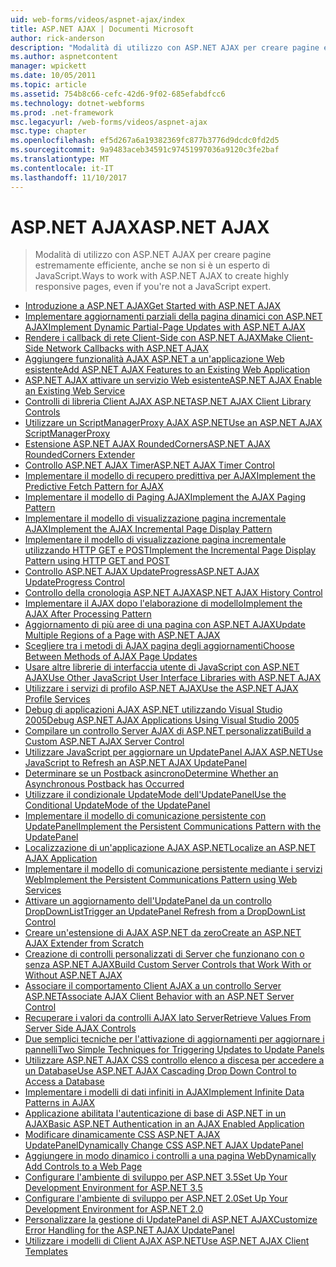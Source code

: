 ```yaml
---
uid: web-forms/videos/aspnet-ajax/index
title: ASP.NET AJAX | Documenti Microsoft
author: rick-anderson
description: "Modalità di utilizzo con ASP.NET AJAX per creare pagine estremamente efficiente, anche se non si è un esperto di JavaScript."
ms.author: aspnetcontent
manager: wpickett
ms.date: 10/05/2011
ms.topic: article
ms.assetid: 754b8c66-cefc-42d6-9f02-685efabdfcc6
ms.technology: dotnet-webforms
ms.prod: .net-framework
msc.legacyurl: /web-forms/videos/aspnet-ajax
msc.type: chapter
ms.openlocfilehash: ef5d267a6a19382369fc877b3776d9dcdc0fd2d5
ms.sourcegitcommit: 9a9483aceb34591c97451997036a9120c3fe2baf
ms.translationtype: MT
ms.contentlocale: it-IT
ms.lasthandoff: 11/10/2017
---
```

<a name="aspnet-ajax"></a><span data-ttu-id="c3088-103">ASP.NET AJAX</span><span class="sxs-lookup"><span data-stu-id="c3088-103">ASP.NET AJAX</span></span>
====================
> <span data-ttu-id="c3088-104">Modalità di utilizzo con ASP.NET AJAX per creare pagine estremamente efficiente, anche se non si è un esperto di JavaScript.</span><span class="sxs-lookup"><span data-stu-id="c3088-104">Ways to work with ASP.NET AJAX to create highly responsive pages, even if you're not a JavaScript expert.</span></span>


- [<span data-ttu-id="c3088-105">Introduzione a ASP.NET AJAX</span><span class="sxs-lookup"><span data-stu-id="c3088-105">Get Started with ASP.NET AJAX</span></span>](how-do-i-get-started-with-aspnet-ajax.md)
- [<span data-ttu-id="c3088-106">Implementare aggiornamenti parziali della pagina dinamici con ASP.NET AJAX</span><span class="sxs-lookup"><span data-stu-id="c3088-106">Implement Dynamic Partial-Page Updates with ASP.NET AJAX</span></span>](how-do-i-implement-dynamic-partial-page-updates-with-aspnet-ajax.md)
- [<span data-ttu-id="c3088-107">Rendere i callback di rete Client-Side con ASP.NET AJAX</span><span class="sxs-lookup"><span data-stu-id="c3088-107">Make Client-Side Network Callbacks with ASP.NET AJAX</span></span>](how-do-i-make-client-side-network-callbacks-with-aspnet-ajax.md)
- [<span data-ttu-id="c3088-108">Aggiungere funzionalità AJAX ASP.NET a un'applicazione Web esistente</span><span class="sxs-lookup"><span data-stu-id="c3088-108">Add ASP.NET AJAX Features to an Existing Web Application</span></span>](how-do-i-add-aspnet-ajax-features-to-an-existing-web-application.md)
- [<span data-ttu-id="c3088-109">ASP.NET AJAX attivare un servizio Web esistente</span><span class="sxs-lookup"><span data-stu-id="c3088-109">ASP.NET AJAX Enable an Existing Web Service</span></span>](how-do-i-aspnet-ajax-enable-an-existing-web-service.md)
- [<span data-ttu-id="c3088-110">Controlli di libreria Client AJAX ASP.NET</span><span class="sxs-lookup"><span data-stu-id="c3088-110">ASP.NET AJAX Client Library Controls</span></span>](how-do-i-use-the-aspnet-ajax-client-library-controls.md)
- [<span data-ttu-id="c3088-111">Utilizzare un ScriptManagerProxy AJAX ASP.NET</span><span class="sxs-lookup"><span data-stu-id="c3088-111">Use an ASP.NET AJAX ScriptManagerProxy</span></span>](how-do-i-use-an-aspnet-ajax-scriptmanagerproxy.md)
- [<span data-ttu-id="c3088-112">Estensione ASP.NET AJAX RoundedCorners</span><span class="sxs-lookup"><span data-stu-id="c3088-112">ASP.NET AJAX RoundedCorners Extender</span></span>](how-do-i-use-the-aspnet-ajax-roundedcorners-extender.md)
- [<span data-ttu-id="c3088-113">Controllo ASP.NET AJAX Timer</span><span class="sxs-lookup"><span data-stu-id="c3088-113">ASP.NET AJAX Timer Control</span></span>](how-do-i-use-the-aspnet-ajax-timer-control.md)
- [<span data-ttu-id="c3088-114">Implementare il modello di recupero predittiva per AJAX</span><span class="sxs-lookup"><span data-stu-id="c3088-114">Implement the Predictive Fetch Pattern for AJAX</span></span>](how-do-i-implement-the-predictive-fetch-pattern-for-ajax.md)
- [<span data-ttu-id="c3088-115">Implementare il modello di Paging AJAX</span><span class="sxs-lookup"><span data-stu-id="c3088-115">Implement the AJAX Paging Pattern</span></span>](how-do-i-implement-the-ajax-paging-pattern.md)
- [<span data-ttu-id="c3088-116">Implementare il modello di visualizzazione pagina incrementale AJAX</span><span class="sxs-lookup"><span data-stu-id="c3088-116">Implement the AJAX Incremental Page Display Pattern</span></span>](how-do-i-implement-the-ajax-incremental-page-display-pattern.md)
- [<span data-ttu-id="c3088-117">Implementare il modello di visualizzazione pagina incrementale utilizzando HTTP GET e POST</span><span class="sxs-lookup"><span data-stu-id="c3088-117">Implement the Incremental Page Display Pattern using HTTP GET and POST</span></span>](how-do-i-implement-the-incremental-page-display-pattern-using-http-get-and-post.md)
- [<span data-ttu-id="c3088-118">Controllo ASP.NET AJAX UpdateProgress</span><span class="sxs-lookup"><span data-stu-id="c3088-118">ASP.NET AJAX UpdateProgress Control</span></span>](how-do-i-use-the-aspnet-ajax-updateprogress-control.md)
- [<span data-ttu-id="c3088-119">Controllo della cronologia ASP.NET AJAX</span><span class="sxs-lookup"><span data-stu-id="c3088-119">ASP.NET AJAX History Control</span></span>](how-do-i-use-the-aspnet-ajax-history-control.md)
- [<span data-ttu-id="c3088-120">Implementare il AJAX dopo l'elaborazione di modello</span><span class="sxs-lookup"><span data-stu-id="c3088-120">Implement the AJAX After Processing Pattern</span></span>](how-do-i-implement-the-ajax-after-processing-pattern.md)
- [<span data-ttu-id="c3088-121">Aggiornamento di più aree di una pagina con ASP.NET AJAX</span><span class="sxs-lookup"><span data-stu-id="c3088-121">Update Multiple Regions of a Page with ASP.NET AJAX</span></span>](how-do-i-update-multiple-regions-of-a-page-with-aspnet-ajax.md)
- [<span data-ttu-id="c3088-122">Scegliere tra i metodi di AJAX pagina degli aggiornamenti</span><span class="sxs-lookup"><span data-stu-id="c3088-122">Choose Between Methods of AJAX Page Updates</span></span>](how-do-i-choose-between-methods-of-ajax-page-updates.md)
- [<span data-ttu-id="c3088-123">Usare altre librerie di interfaccia utente di JavaScript con ASP.NET AJAX</span><span class="sxs-lookup"><span data-stu-id="c3088-123">Use Other JavaScript User Interface Libraries with ASP.NET AJAX</span></span>](how-do-i-use-other-javascript-user-interface-libraries-with-aspnet-ajax.md)
- [<span data-ttu-id="c3088-124">Utilizzare i servizi di profilo ASP.NET AJAX</span><span class="sxs-lookup"><span data-stu-id="c3088-124">Use the ASP.NET AJAX Profile Services</span></span>](how-do-i-use-the-aspnet-ajax-profile-services.md)
- [<span data-ttu-id="c3088-125">Debug di applicazioni AJAX ASP.NET utilizzando Visual Studio 2005</span><span class="sxs-lookup"><span data-stu-id="c3088-125">Debug ASP.NET AJAX Applications Using Visual Studio 2005</span></span>](how-do-i-debug-aspnet-ajax-applications-using-visual-studio-2005.md)
- [<span data-ttu-id="c3088-126">Compilare un controllo Server AJAX di ASP.NET personalizzati</span><span class="sxs-lookup"><span data-stu-id="c3088-126">Build a Custom ASP.NET AJAX Server Control</span></span>](how-do-i-build-a-custom-aspnet-ajax-server-control.md)
- [<span data-ttu-id="c3088-127">Utilizzare JavaScript per aggiornare un UpdatePanel AJAX ASP.NET</span><span class="sxs-lookup"><span data-stu-id="c3088-127">Use JavaScript to Refresh an ASP.NET AJAX UpdatePanel</span></span>](how-do-i-use-javascript-to-refresh-an-aspnet-ajax-updatepanel.md)
- [<span data-ttu-id="c3088-128">Determinare se un Postback asincrono</span><span class="sxs-lookup"><span data-stu-id="c3088-128">Determine Whether an Asynchronous Postback has Occurred</span></span>](how-do-i-determine-whether-an-asynchronous-postback-has-occurred.md)
- [<span data-ttu-id="c3088-129">Utilizzare il condizionale UpdateMode dell'UpdatePanel</span><span class="sxs-lookup"><span data-stu-id="c3088-129">Use the Conditional UpdateMode of the UpdatePanel</span></span>](how-do-i-use-the-conditional-updatemode-of-the-updatepanel.md)
- [<span data-ttu-id="c3088-130">Implementare il modello di comunicazione persistente con UpdatePanel</span><span class="sxs-lookup"><span data-stu-id="c3088-130">Implement the Persistent Communications Pattern with the UpdatePanel</span></span>](how-do-i-implement-the-persistent-communications-pattern-with-the-updatepanel.md)
- [<span data-ttu-id="c3088-131">Localizzazione di un'applicazione AJAX ASP.NET</span><span class="sxs-lookup"><span data-stu-id="c3088-131">Localize an ASP.NET AJAX Application</span></span>](how-do-i-localize-an-aspnet-ajax-application.md)
- [<span data-ttu-id="c3088-132">Implementare il modello di comunicazione persistente mediante i servizi Web</span><span class="sxs-lookup"><span data-stu-id="c3088-132">Implement the Persistent Communications Pattern using Web Services</span></span>](how-do-i-implement-the-persistent-communications-pattern-using-web-services.md)
- [<span data-ttu-id="c3088-133">Attivare un aggiornamento dell'UpdatePanel da un controllo DropDownList</span><span class="sxs-lookup"><span data-stu-id="c3088-133">Trigger an UpdatePanel Refresh from a DropDownList Control</span></span>](how-do-i-trigger-an-updatepanel-refresh-from-a-dropdownlist-control.md)
- [<span data-ttu-id="c3088-134">Creare un'estensione di AJAX ASP.NET da zero</span><span class="sxs-lookup"><span data-stu-id="c3088-134">Create an ASP.NET AJAX Extender from Scratch</span></span>](how-do-i-create-an-aspnet-ajax-extender-from-scratch.md)
- [<span data-ttu-id="c3088-135">Creazione di controlli personalizzati di Server che funzionano con o senza ASP.NET AJAX</span><span class="sxs-lookup"><span data-stu-id="c3088-135">Build Custom Server Controls that Work With or Without ASP.NET AJAX</span></span>](how-do-i-build-custom-server-controls-that-work-with-or-without-aspnet-ajax.md)
- [<span data-ttu-id="c3088-136">Associare il comportamento Client AJAX a un controllo Server ASP.NET</span><span class="sxs-lookup"><span data-stu-id="c3088-136">Associate AJAX Client Behavior with an ASP.NET Server Control</span></span>](how-do-i-associate-ajax-client-behavior-with-an-aspnet-server-control.md)
- [<span data-ttu-id="c3088-137">Recuperare i valori da controlli AJAX lato Server</span><span class="sxs-lookup"><span data-stu-id="c3088-137">Retrieve Values From Server Side AJAX Controls</span></span>](how-do-i-retrieve-values-from-server-side-ajax-controls.md)
- [<span data-ttu-id="c3088-138">Due semplici tecniche per l'attivazione di aggiornamenti per aggiornare i pannelli</span><span class="sxs-lookup"><span data-stu-id="c3088-138">Two Simple Techniques for Triggering Updates to Update Panels</span></span>](two-simple-techniques-for-triggering-updates-to-update-panels.md)
- [<span data-ttu-id="c3088-139">Utilizzare ASP.NET AJAX CSS controllo elenco a discesa per accedere a un Database</span><span class="sxs-lookup"><span data-stu-id="c3088-139">Use ASP.NET AJAX Cascading Drop Down Control to Access a Database</span></span>](use-aspnet-ajax-cascading-drop-down-control-to-access-a-database.md)
- [<span data-ttu-id="c3088-140">Implementare i modelli di dati infiniti in AJAX</span><span class="sxs-lookup"><span data-stu-id="c3088-140">Implement Infinite Data Patterns in AJAX</span></span>](implement-infinite-data-patterns-in-ajax.md)
- [<span data-ttu-id="c3088-141">Applicazione abilitata l'autenticazione di base di ASP.NET in un AJAX</span><span class="sxs-lookup"><span data-stu-id="c3088-141">Basic ASP.NET Authentication in an AJAX Enabled Application</span></span>](basic-aspnet-authentication-in-an-ajax-enabled-application.md)
- [<span data-ttu-id="c3088-142">Modificare dinamicamente CSS ASP.NET AJAX UpdatePanel</span><span class="sxs-lookup"><span data-stu-id="c3088-142">Dynamically Change CSS ASP.NET AJAX UpdatePanel</span></span>](how-to-dynamically-change-css-using-the-aspnet-ajax-updatepanel.md)
- [<span data-ttu-id="c3088-143">Aggiungere in modo dinamico i controlli a una pagina Web</span><span class="sxs-lookup"><span data-stu-id="c3088-143">Dynamically Add Controls to a Web Page</span></span>](how-to-dynamically-add-controls-to-a-web-page.md)
- [<span data-ttu-id="c3088-144">Configurare l'ambiente di sviluppo per ASP.NET 3.5</span><span class="sxs-lookup"><span data-stu-id="c3088-144">Set Up Your Development Environment for ASP.NET 3.5</span></span>](set-up-your-development-environment-for-aspnet-35.md)
- [<span data-ttu-id="c3088-145">Configurare l'ambiente di sviluppo per ASP.NET 2.0</span><span class="sxs-lookup"><span data-stu-id="c3088-145">Set Up Your Development Environment for ASP.NET 2.0</span></span>](set-up-your-development-environment-for-aspnet-20.md)
- [<span data-ttu-id="c3088-146">Personalizzare la gestione di UpdatePanel di ASP.NET AJAX</span><span class="sxs-lookup"><span data-stu-id="c3088-146">Customize Error Handling for the ASP.NET AJAX UpdatePanel</span></span>](how-do-i-customize-error-handling-for-the-aspnet-ajax-updatepanel.md)
- [<span data-ttu-id="c3088-147">Utilizzare i modelli di Client AJAX ASP.NET</span><span class="sxs-lookup"><span data-stu-id="c3088-147">Use ASP.NET AJAX Client Templates</span></span>](how-do-i-use-aspnet-ajax-client-templates.md)
